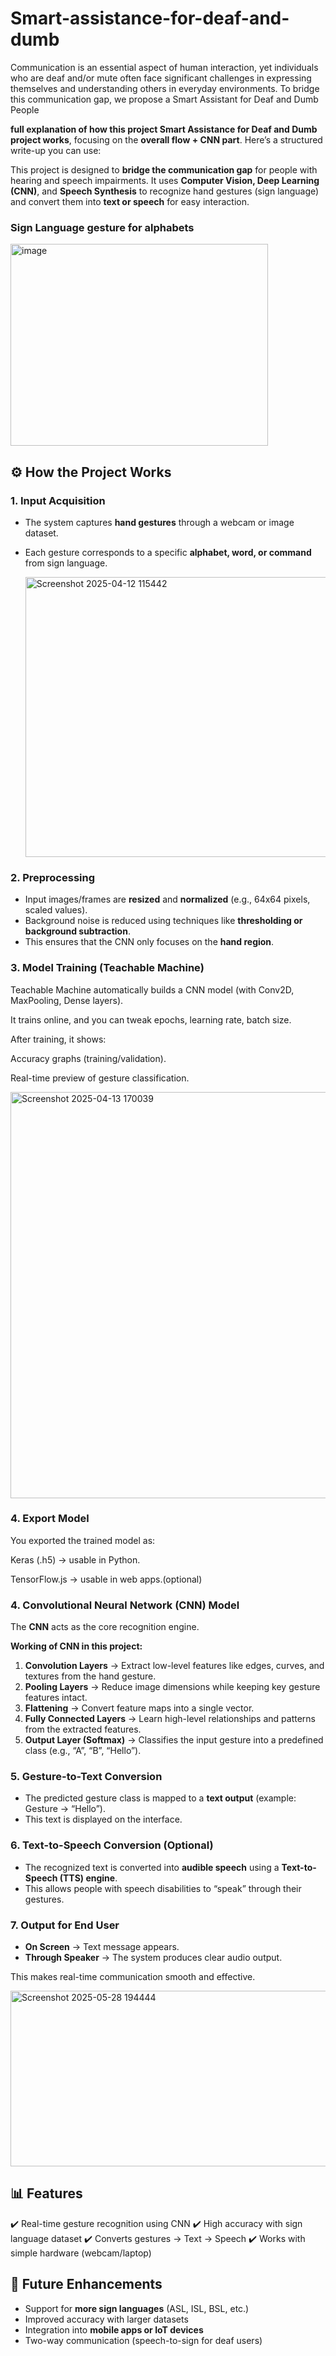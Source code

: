 # Smart-assistance-for-deaf-and-dumb
Communication is an essential aspect of human interaction, yet individuals who are deaf and/or mute often face significant challenges in expressing themselves and understanding others in everyday environments. To bridge this communication gap, we propose a Smart Assistant for Deaf and Dumb People

**full explanation of how this project Smart Assistance for Deaf and Dumb project works**, focusing on the **overall flow + CNN part**.
Here’s a structured write-up you can use:

This project is designed to **bridge the communication gap** for people with hearing and speech impairments. It uses **Computer Vision, Deep Learning (CNN)**, and **Speech Synthesis** to recognize hand gestures (sign language) and convert them into **text or speech** for easy interaction.

### Sign Language gesture for alphabets
<img width="412" height="323" alt="image" src="https://github.com/user-attachments/assets/9eb7d6ef-1261-4331-8d77-5aa59d263de1" />


## ⚙️ How the Project Works

### 1. **Input Acquisition**

* The system captures **hand gestures** through a webcam or image dataset.
* Each gesture corresponds to a specific **alphabet, word, or command** from sign language.

  <img width="650" height="448" alt="Screenshot 2025-04-12 115442" src="https://github.com/user-attachments/assets/4a9415b0-e180-48ef-9957-27c5b992af89" />



### 2. **Preprocessing**

* Input images/frames are **resized** and **normalized** (e.g., 64x64 pixels, scaled values).
* Background noise is reduced using techniques like **thresholding or background subtraction**.
* This ensures that the CNN only focuses on the **hand region**.

### 3. Model Training (Teachable Machine)

Teachable Machine automatically builds a CNN model (with Conv2D, MaxPooling, Dense layers).

It trains online, and you can tweak epochs, learning rate, batch size.

After training, it shows:

Accuracy graphs (training/validation).

Real-time preview of gesture classification.

<img width="650" height="650" alt="Screenshot 2025-04-13 170039" src="https://github.com/user-attachments/assets/ce44d5fb-ca4f-487f-8d4e-d4d510e7ac05" />

### 4. Export Model

You exported the trained model as:

Keras (.h5) → usable in Python.

TensorFlow.js → usable in web apps.(optional)

### 4. **Convolutional Neural Network (CNN) Model**

The **CNN** acts as the core recognition engine.

**Working of CNN in this project:**

1. **Convolution Layers** → Extract low-level features like edges, curves, and textures from the hand gesture.
2. **Pooling Layers** → Reduce image dimensions while keeping key gesture features intact.
3. **Flattening** → Convert feature maps into a single vector.
4. **Fully Connected Layers** → Learn high-level relationships and patterns from the extracted features.
5. **Output Layer (Softmax)** → Classifies the input gesture into a predefined class (e.g., “A”, “B”, “Hello”).


### 5. **Gesture-to-Text Conversion**

* The predicted gesture class is mapped to a **text output** (example: Gesture → “Hello”).
* This text is displayed on the interface.


### 6. **Text-to-Speech Conversion (Optional)**

* The recognized text is converted into **audible speech** using a **Text-to-Speech (TTS) engine**.
* This allows people with speech disabilities to “speak” through their gestures.


### 7. **Output for End User**

* **On Screen** → Text message appears.
* **Through Speaker** → The system produces clear audio output.

This makes real-time communication smooth and effective.

<img width="608" height="281" alt="Screenshot 2025-05-28 194444" src="https://github.com/user-attachments/assets/4ef57bed-2284-4a92-8327-07afa77fdf89" />


## 📊 Features

✔️ Real-time gesture recognition using CNN
✔️ High accuracy with sign language dataset
✔️ Converts gestures → Text → Speech
✔️ Works with simple hardware (webcam/laptop)


## 🔮 Future Enhancements

* Support for **more sign languages** (ASL, ISL, BSL, etc.)
* Improved accuracy with larger datasets
* Integration into **mobile apps or IoT devices**
* Two-way communication (speech-to-sign for deaf users)

